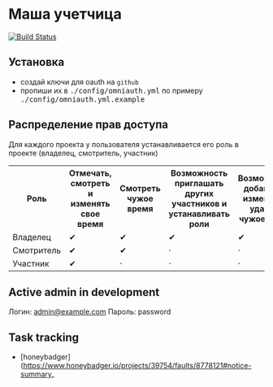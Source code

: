 # Маша учетчица

[![Build Status](https://travis-ci.org/BrandyMint/masha.png?branch=master)](https://travis-ci.org/BrandyMint/masha)

## Установка

* создай ключи для oauth на `github`
* пропиши их в <tt>./config/omniauth.yml</tt> по примеру <tt>./config/omniauth.yml.example</tt>

## Распределение прав доступа

Для каждого проекта у пользователя устанавливается его роль в проекте (владелец, смотритель, участник)

<table>
<tr>
<th>Роль</th>
<th>Отмечать, смотреть и изменять свое время</th>
<th>Смотреть чужое время</th>
<th>Возможность приглашать других участников и устанавливать роли</th>
<th>Возможность добавлять, изменять и удалять чужое время</th></tr>
<tr><td>Владелец</td><td>&#10004;</td><td>&#10004;</td><td>&#10004;</td><td>&#10004;</td></tr>
<tr><td>Смотритель</td><td>&#10004;</td><td>&#10004;</td><td>&middot;</td><td>&middot;</td></tr>
<tr><td>Участник</td><td>&#10004;</td><td>&middot;</td><td>&middot;</td><td>&middot;</td></tr>
</table>

## Active admin in development

Логин: admin@example.com
Пароль: password

## Task tracking

* [honeybadger](https://www.honeybadger.io/projects/39754/faults/8778121#notice-summary_
